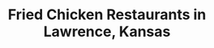 ---
active: true
aliases:
- chicken
- chickens
- fried-chicken
- wings
description: Fried Chicken restaurants offering curbside, takeout, and delivery food
  in Lawrence, Kansas
name: Fried Chicken
redirect_from:
- /cuisines/chicken/
- /cuisines/chickens/
- /cuisines/fried-chicken/
- /cuisines/wings/
sitemap: true
slug: fried-chicken
title: Fried Chicken Restaurants in Lawrence, Kansas
---